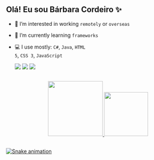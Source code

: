 ## Olá! Eu sou Bárbara Cordeiro ✨

- 💼 I’m interested in working <code>remotely</code> or <code>overseas</code>
- 🌱 I’m currently learning <code>frameworks</code>
- 💻 I use mostly: <code>C#</code>, <code>Java</code>, <code>HTML 5</code>, <code>CSS 3</code>, <code>JavaScript</code>

  <div> 
  <a href = "mailto:barbara.cordeiro.dev@gmail.com"><img src="https://img.shields.io/badge/-Gmail-red?style=for-the-badge&logo=gmail&logoColor=white" target="_blank"></a>
  <a href="https://www.linkedin.com/in/barbara-cordeiro-dev/" target="_blank"><img src="https://img.shields.io/badge/-LinkedIn-%230077B5?style=for-the-badge&logo=linkedin&logoColor=white" target="_blank"></a>
  <a href="http://www.behance.net/barbaracordeirodev" target="_blank"><img src="https://img.shields.io/badge/-Behance-%23333?style=for-the-badge&logo=behance&logoColor=white" target="_blank"></a>
  </div>
  
 ##

<div align="center">
  <a href="https://github.com/barbaracordeiro">
  <img height="150em" src="https://github-readme-stats.vercel.app/api?username=barbaracordeiro&show_icons=true&theme=vue-dark&include_all_commits=true&count_private=true"/>
  <img height="120em" src="https://github-readme-stats.vercel.app/api/top-langs/?username=barbaracordeiro&layout=compact&langs_count=7&theme=vue-dark"/>
</div>

  ##
  
  
  ![Snake animation](https://github.com/barbaracordeiro/barbaracordeiro/blob/output/github-contribution-grid-snake.svg)
<!---
barbaracordeiro/barbaracordeiro is a ✨ special ✨ repository because its `README.md` (this file) appears on your GitHub profile.
You can click the Preview link to take a look at your changes.
--->
